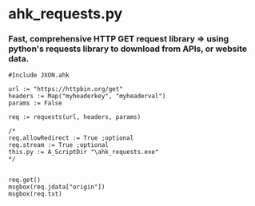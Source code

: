 # ahk_requests.py
<h3>Fast, comprehensive HTTP GET request library => using python's requests library to download from APIs, or website data.</h3>

```autohotkey
#Include JXON.ahk

url := "https://httpbin.org/get"
headers := Map("myheaderkey", "myheaderval")
params := False

req := requests(url, headers, params)

/*
req.allowRedirect := True ;optional
req.stream := True ;optional
this.py := A_ScriptDir "\ahk_requests.exe"
*/


req.get()
msgbox(req.jdata["origin"])
msgbox(req.txt)
```
